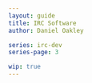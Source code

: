 ```yaml
---
layout: guide
title: IRC Software
author: Daniel Oakley

series: irc-dev
series-page: 3

wip: true
---
```


